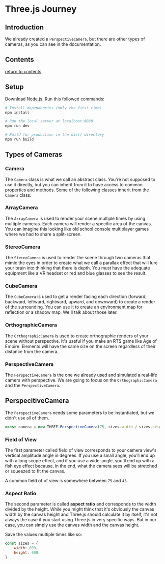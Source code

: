 # Three.js Journey

## Introduction

We already created a `PerspectiveCamera`, but there are other types of cameras, as you can see in the documentation.

## Contents

[return to contents](../../../README.md)

## Setup

Download [Node.js](https://nodejs.org/en/download/).
Run this followed commands:

```bash
# Install dependencies (only the first time)
npm install

# Run the local server at localhost:8080
npm run dev

# Build for production in the dist/ directory
npm run build
```

## Types of Cameras

### Camera

The `Camera` class is what we call an abstract class. You're not supposed to use it directly, but you can inherit from it to have access to common properties and methods. Some of the following classes inherit from the `Camera` class.

### ArrayCamera

The `ArrayCamera` is used to render your scene multiple times by using multiple cameras. Each camera will render a specific area of the canvas. You can imagine this looking like old school console multiplayer games where we had to share a split-screen.

### StereoCamera

The `StereoCamera` is used to render the scene through two cameras that mimic the eyes in order to create what we call a parallax effect that will lure your brain into thinking that there is depth. You must have the adequate equipment like a VR headset or red and blue glasses to see the result.

### CubeCamera

The `CubeCamera` is used to get a render facing each direction (forward, backward, leftward, rightward, upward, and downward) to create a render of the surrounding. You can use it to create an environment map for reflection or a shadow map. We'll talk about those later.

### OrthographicCamera

The `OrthographicCamera` is used to create orthographic renders of your scene without perspective. It's useful if you make an RTS game like Age of Empire. Elements will have the same size on the screen regardless of their distance from the camera.

### PerspectiveCamera

The `PerspectiveCamera` is the one we already used and simulated a real-life camera with perspective. We are going to focus on the `OrthographicCamera` and the `PerspectiveCamera`.

## PerspecitiveCamera

The `PerspectiveCamera` needs some parameters to be instantiated, but we didn't use all of them.

```JavaScript
const camera = new THREE.PerspectiveCamera(75, sizes.width / sizes.height, 1, 100)
```

### Field of View

The first parameter called field of view corresponds to your camera view's vertical amplitude angle in degrees. If you use a small angle, you'll end up with a long scope effect, and if you use a wide-angle, you'll end up with a fish eye effect because, in the end, what the camera sees will be stretched or squeezed to fit the canvas.

A common field of of view is somewhere between `75` and `45`.

### Aspect Ratio

The second parameter is called **aspect ratio** and corresponds to the width divided by the height. While you might think that it's obviously the canvas width by the canvas height and Three.js should calculate it by itself, it's not always the case if you start using Three.js in very specific ways. But in our case, you can simply use the canvas width and the canvas height.

Save the values multiple times like so:

```JavaScript
const sizes = {
    width: 800,
    height: 600
}
```
